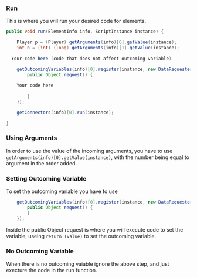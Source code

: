 ### Run
This is where you will run your desired code for elements.
```java
public void run(ElementInfo info, ScriptInstance instance) {

	Player p = (Player) getArguments(info)[0].getValue(instance);
	int n = (int) (long) getArguments(info)[1].getValue(instance);
  
  Your code here (code that does not affect outcoming variable)

	getOutcomingVariables(info)[0].register(instance, new DataRequester() {
		public Object request() {
    
    Your code here
    
		}
	});

	getConnectors(info)[0].run(instance);

}
```
### Using Arguments
In order to use the value of the incoming arguments, you have to use `getArguments(info)[0].getValue(instance)`, with the number being equal to argument in the order added.
### Setting Outcoming Variable
To set the outcoming variable you have to use 
```java
	getOutcomingVariables(info)[0].register(instance, new DataRequester() {
		public Object request() {
		}
	});
  ```
  Inside the public Object request is where you will execute code to set the variable, useing `return (value)` to set the outcoming variable.
  ### No Outcoming Variable
  When there is no outcoming vaiable ignore the above step, and just execture the code in the run function.

